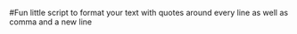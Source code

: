 #Fun little script to format your text with quotes around every line as well as comma and a new line
